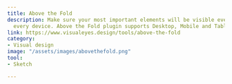 ```yaml
---
title: Above the Fold
description: Make sure your most important elements will be visible every time on
  every device. Above the Fold plugin supports Desktop, Mobile and Tablet viewports.
link: https://www.visualeyes.design/tools/above-the-fold
category:
- Visual design
image: "/assets/images/abovethefold.png"
tool:
- Sketch

---
```


